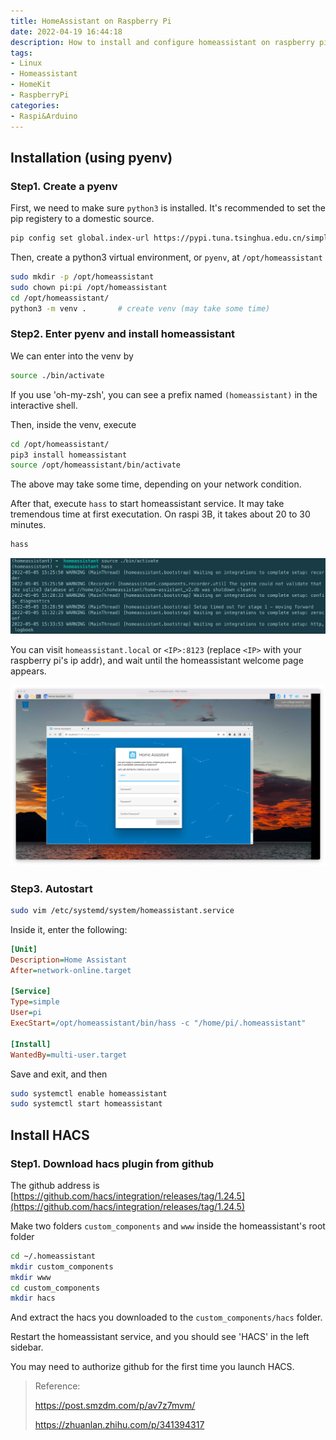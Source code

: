 ```yaml
---
title: HomeAssistant on Raspberry Pi 
date: 2022-04-19 16:44:18
description: How to install and configure homeassistant on raspberry pi
tags: 
- Linux
- Homeassistant
- HomeKit
- RaspberryPi
categories: 
- Raspi&Arduino
---
```




## Installation (using pyenv)

### Step1. Create a pyenv

First, we need to make sure `python3` is installed. It's recommended to set the pip registery to a domestic source.

```sh
pip config set global.index-url https://pypi.tuna.tsinghua.edu.cn/simple
```

Then, create a python3 virtual environment, or `pyenv`, at `/opt/homeassistant`

```sh
sudo mkdir -p /opt/homeassistant
sudo chown pi:pi /opt/homeassistant
cd /opt/homeassistant/
python3 -m venv .       # create venv (may take some time)
```

### Step2. Enter pyenv and install homeassistant

We can enter into the venv by 

```sh
source ./bin/activate
```

If you use 'oh-my-zsh', you can see a prefix named `(homeassistant)` in the interactive shell.

Then, inside the venv, execute

```sh
cd /opt/homeassistant/
pip3 install homeassistant
source /opt/homeassistant/bin/activate
```

The above may take some time, depending on your network condition.

After that, execute `hass` to start homeassistant service. It may take tremendous time at first executation. On raspi 3B, it takes about 20 to 30 minutes.

```sh
hass
```

![](28_homeassistant/hass_install_pyenv_process.png)

You can visit `homeassistant.local` or  `<IP>:8123` (replace `<IP>` with your raspberry pi's ip addr), and wait until the homeassistant welcome page appears.

![](28_homeassistant/hass_welcome_page.png)

### Step3. Autostart

```sh
sudo vim /etc/systemd/system/homeassistant.service
```

Inside it, enter the following:

```ini
[Unit]
Description=Home Assistant
After=network-online.target

[Service]
Type=simple
User=pi
ExecStart=/opt/homeassistant/bin/hass -c "/home/pi/.homeassistant"

[Install]
WantedBy=multi-user.target
```

Save and exit, and then

```sh
sudo systemctl enable homeassistant
sudo systemctl start homeassistant
```



## Install HACS

### Step1. Download hacs plugin from github

The github address is [https://github.com/hacs/integration/releases/tag/1.24.5](https://github.com/hacs/integration/releases/tag/1.24.5)

Make two folders `custom_components` and `www` inside the homeassistant's root folder

```sh
cd ~/.homeassistant
mkdir custom_components
mkdir www
cd custom_components
mkdir hacs
```

And extract the hacs you downloaded to the `custom_components/hacs` folder.

Restart the homeassistant service, and you should see 'HACS' in the left sidebar. 

You may need to authorize github for the first time you launch HACS.



> Reference:
>
> https://post.smzdm.com/p/av7z7mvm/
>
> https://zhuanlan.zhihu.com/p/341394317
